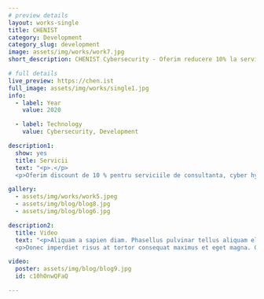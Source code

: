 ```yaml
---
# preview details
layout: works-single
title: CHENIST
category: Development
category_slug: development
image: assets/img/works/work7.jpg
short_description: CHENIST Cybersecurity - Oferim reducere 10% la serviciile de Igiena Digitala si control parental.

# full details
live_preview: https://chen.ist
full_image: assets/img/works/single1.jpg
info:
  - label: Year
    value: 2020

  - label: Technology
    value: Cybersecurity, Development

description1:
  show: yes
  title: Servicii
  text: "<p>.</p>
  <p>Oferim discount de 10 % pentru serviciile de consultanta, cyber hygiene si control parental, pentru membrii EduBenefits.</p>"

gallery:
  - assets/img/works/work5.jpeg
  - assets/img/blog/blog8.jpg
  - assets/img/blog/blog6.jpg

description2:
  title: Video
  text: "<p>Aliquam a sapien diam. Phasellus pulvinar tellus aliquam eleifend consectetur. Sed bibendum leo quis rutrum aliquetmorbi.</p>
  <p>Donec imperdiet risus at tortor consequat maximus et eget magna. Cras ornare sagittis augue, id sollicitudin justo tristique ut. Nullam ex enim, euismod vel bibendum ultrices, fringilla vel eros. Donec euismod leo lectus, et euismod metus euismod sed. Quisque quis suscipit ipsum, at pellentesque velit. Duis a congue sem.</p>"

video:
  poster: assets/img/blog/blog9.jpg
  id: c10hOnwQFaQ

---
```

